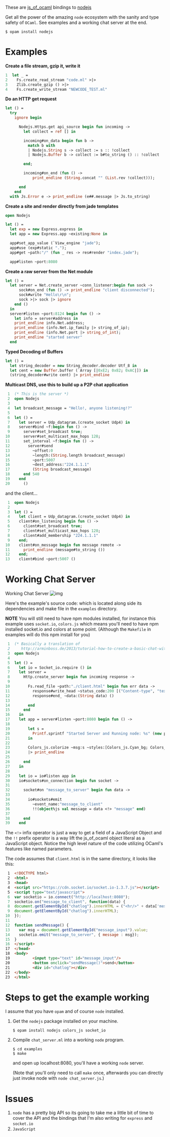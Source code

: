 These are [js\_of\_ocaml](https://github.com/ocsigen/js_of_ocaml) bindings to [nodejs](https://github.com/nodejs/node)

Get all the power of the amazing `node` ecosystem with the sanity and
type safety of `OCaml`. See examples and a working chat server at the
end.

```shell
$ opam install nodejs
```

# Examples

**Create a file stream, gzip it, write it**

```ocaml
1  let _ =
2    Fs.create_read_stream "code.ml" >|>
3    Zlib.create_gzip () >|>
4    Fs.create_write_stream "NEWCODE_TEST.ml"
```

**Do an HTTP get request**

```ocaml
let () =
  try
    ignore begin

      Nodejs.Https.get api_source begin fun incoming ->
        let collect = ref [] in

        incoming#on_data begin fun b ->
          match b with
          | Nodejs.String s -> collect := s :: !collect
          | Nodejs.Buffer b -> collect := b#to_string () :: !collect

        end;

        incoming#on_end (fun () ->
            print_endline (String.concat "" (List.rev !collect)));

      end
    end
  with Js.Error e -> print_endline (e##.message |> Js.to_string)
```

**Create a site and render directly from jade templates**

```ocaml
open Nodejs

let () =
  let exp = new Express.express in
  let app = new Express.app ~existing:None in

  app#set_app_value (`View_engine "jade");
  app#use (exp#static ".");
  app#get ~path:"/" (fun _ res -> res#render "index.jade");

  app#listen ~port:8080
```

**Create a raw server from the Net module**

```ocaml
let () =
  let server = Net.create_server ~conn_listener:begin fun sock ->
      sock#on_end (fun () -> print_endline "client disconnected");
      sock#write "Hello\r\n";
      sock >|> sock |> ignore
    end ()
  in
  server#listen ~port:8124 begin fun () ->
    let info = server#address in
    print_endline info.Net.address;
    print_endline (info.Net.ip_family |> string_of_ip);
    print_endline (info.Net.port |> string_of_int);
    print_endline "started server"
  end
```

**Typed Decoding of Buffers**

```ocaml
let () =
  let string_decoder = new String_decoder.decoder Utf_8 in
  let cent = new Buffer.buffer (`Array [|0xE2; 0x82; 0xAC|]) in
  (string_decoder#write cent) |> print_endline
```

**Multicast DNS, use this to build up a P2P chat application**

```ocaml
 1  (* This is the server *)
 2  open Nodejs
 3  
 4  let broadcast_message = "Hello!, anyone listening!?"
 5  
 6  let () =
 7    let server = Udp_datagram.(create_socket Udp4) in
 8    server#bind ~f:begin fun () ->
 9      server#set_broadcast true;
10      server#set_multicast_max_hops 128;
11      set_interval ~f:begin fun () ->
12        server#send
13          ~offset:0
14          ~length:(String.length broadcast_message)
15          ~port:5007
16          ~dest_address:"224.1.1.1"
17          (String broadcast_message)
18      end 540
19    end
20      ()
```

and the client&#x2026;

```ocaml
 1  open Nodejs
 2  
 3  let () =
 4    let client = Udp_datagram.(create_socket Udp4) in
 5    client#on_listening begin fun () ->
 6      client#set_broadcast true;
 7      client#set_multicast_max_hops 128;
 8      client#add_membership "224.1.1.1"
 9    end;
10    client#on_message begin fun message remote ->
11      print_endline (message#to_string ())
12    end;
13    client#bind ~port:5007 ()
```

# Working Chat Server

Working Chat Server
![img](./node_server_working.gif)

Here's the example's source code: which is located along side its
dependencies and make file in the `examples` directory.

**NOTE** You will still need to have npm modules installed, for instance
this example uses `socket.io`, `colors.js` which means you'll need to
have npm installed socket.io and colors at some point. (Although the
`Makefile` in examples will do this npm install for you)

```ocaml
 1  (* Basically a translation of
 2     http://arminboss.de/2013/tutorial-how-to-create-a-basic-chat-with-node-js/ *)
 3  open Nodejs
 4  
 5  let () =
 6    let io = Socket_io.require () in
 7    let server =
 8      Http.create_server begin fun incoming response ->
 9  
10        Fs.read_file ~path:"./client.html" begin fun err data ->
11          response#write_head ~status_code:200 [("Content-type", "text/html")];
12          response#end_ ~data:(String data) ()
13  
14        end
15      end
16    in
17    let app = server#listen ~port:8080 begin fun () ->
18  
19        let s =
20          Printf.sprintf "Started Server and Running node: %s" (new process#version)
21        in
22  
23        Colors_js.colorize ~msg:s ~styles:[Colors_js.Cyan_bg; Colors_js.Inverse] []
24        |> print_endline
25  
26      end
27    in
28  
29    let io = io#listen app in
30    io#sockets#on_connection begin fun socket ->
31  
32      socket#on "message_to_server" begin fun data ->
33  
34        io#sockets#emit
35          ~event_name:"message_to_client"
36          !!(object%js val message = data <!> "message" end)
37  
38      end
39    end
```

The `<!>` infix operator is just a way to get a field of a JavaScript
Object and the `!!` prefix operator is a way lift the js\_of\_ocaml
object literal as a JavaScript object. Notice the high level nature of
the code utilizing OCaml's features like named parameters.

The code assumes that `client.html` is in the same directory, it looks
like this:

```html
 1  <!DOCTYPE html>
 2  <html>
 3  <head>
 4  <script src="https://cdn.socket.io/socket.io-1.3.7.js"></script>
 5  <script type="text/javascript">
 6  var socketio = io.connect("http://localhost:8080");
 7  socketio.on("message_to_client", function(data) {
 8  document.getElementById("chatlog").innerHTML = ("<hr/>" + data['message'] +
 9  document.getElementById("chatlog").innerHTML);
10  });
11  
12  function sendMessage() {
13    var msg = document.getElementById("message_input").value;
14    socketio.emit("message_to_server", { message : msg});
15  }
16  </script>
17  </head>
18  <body>
19          <input type="text" id="message_input"/>
20          <button onclick="sendMessage()">send</button>
21          <div id="chatlog"></div>
22  </body>
23  </html>
```

# Steps to get the example working

I assume that you have `opam` and of course `node`
installed.

1.  Get the `nodejs` package installed on your machine.
    
    ```shell
    $ opam install nodejs colors_js socket_io
    ```

2.  Compile `chat_server.ml` into a working `node` program.
    
    ```shell
    $ cd examples
    $ make
    ```
    
    and open up localhost:8080, you'll have a working `node` server.
    
    (Note that you'll only need to call `make` once, afterwards you can
    directly just invoke node with `node chat_server.js`.)

# Issues

1.  `node` has a pretty big API so its going to take me a little bit of
    time to cover the API and the bindings that I'm also writing for
    `express` and `socket.io`
2.  `JavaScript`
